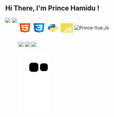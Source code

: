 ## Hi There, I'm Prince Hamidu !
<div align="center">
  <img style="float: left; margin-right: 5px; height: 150px;" src="https://github-readme-stats.vercel.app/api?username=princehamidu&show_icons=true&theme=dracula&include_all_commits=true&count_private=true"/>
  <img style="float: left; margin-right: 5px; height: 150px;" src="https://github-readme-stats.vercel.app/api/top-langs/?username=princehamidu&layout=compact&langs_count=7&theme=dracula"/>
</div>
<div style="display: inline_block"><br>
  <img align="center" alt="Princ-HTML" height="30" width="40" src="https://raw.githubusercontent.com/devicons/devicon/master/icons/html5/html5-original.svg">
  <img align="center" alt="Prince-CSS" height="30" width="40" src="https://raw.githubusercontent.com/devicons/devicon/master/icons/css3/css3-original.svg">
  <img align="center" alt="Prince-Python" height="30" width="40" src="https://raw.githubusercontent.com/devicons/devicon/master/icons/python/python-original.svg">
   <img align="center" alt="Prince-Js" height="30" width="40" src="https://raw.githubusercontent.com/devicons/devicon/master/icons/javascript/javascript-plain.svg">
  <img align="center" alt="Prince-Vue.Js" height="30" width="40" src="https://cdn.jsdelivr.net/gh/devicons/devicon/icons/vuejs/vuejs-original-wordmark.svg"/>
</div>
  
  ##
 
<div> 
  <a href="https://instagram.com/princehamidu" target="_blank"><img src="https://img.shields.io/badge/-Instagram-%23E4405F?style=for-the-badge&logo=instagram&logoColor=white" target="_blank"></a>
  <a href = "mailto:price.hamidul@live.com"><img src="https://img.shields.io/badge/Microsoft_Outlook-0078D4?style=for-the-badge&logo=microsoft-outlook&logoColor=white"></a>
  <a href="https://www.linkedin.com/in/princehamidu1506/" target="_blank"><img src="https://img.shields.io/badge/-LinkedIn-%230077B5?style=for-the-badge&logo=linkedin&logoColor=white" target="_blank"></a> 
 
  ![Snake animation](https://github.com/rafaballerini/rafaballerini/blob/output/github-contribution-grid-snake.svg)
 
</div>
